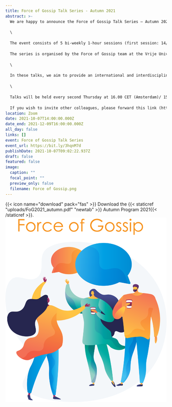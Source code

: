 ```yaml
---
title: Force of Gossip Talk Series - Autumn 2021
abstract: >-
  We are happy to announce the Force of Gossip Talk Series – Autumn 2021.

  \

  The event consists of 5 bi-weekly 1-hour sessions (first session: 14/10, last session: 9/12). Each session comprises two blitz talks (10 minutes talk & 5 minutes discussion) and one keynote talk (20 minutes talk & 10 minutes discussion).

  The series is organised by the Force of Gossip team at the Vrije Universiteit Amsterdam (PI Bianca Beersma).

  \

  In these talks, we aim to provide an international and interdisciplinary space to discuss recent developments in the study of gossip and reputation on cooperation. Our goal is to create a community in which to share our work and hopefully foster future collaborations. The series will feature speakers from different disciplines (psychology, sociology and economics) and we are particularly committed to encouraging early career researchers to share their work giving them space to present in our blitz talks.

  \

  Talks will be held every second Thursday at 16.00 CET (Amsterdam)/ 15.00 GMT (London)/ 10.00 EST (New York)/ 23.00 CST (Shanghai). Please find attached the Keynote Program for Autumn 2021.

  If you wish to invite other colleagues, please forward this link (https://bit.ly/3hqnM7d) and they will receive information for the Zoom link. 
location: Zoom
date: 2021-10-07T14:00:00.000Z
date_end: 2021-12-09T16:00:00.000Z
all_day: false
links: []
event: Force of Gossip Talk Series
event_url: https://bit.ly/3hqnM7d
publishDate: 2021-10-07T09:02:22.937Z
draft: false
featured: false
image:
  caption: ""
  focal_point: ""
  preview_only: false
  filename: Force of Gossip.png
---
```

   {{< icon name="download" pack="fas" >}} Download the {{< staticref "uploads/FoG2021_autumn.pdf" "newtab" >}} Autumn Program 2021{{< /staticref >}}.
<img src="FoG.png">